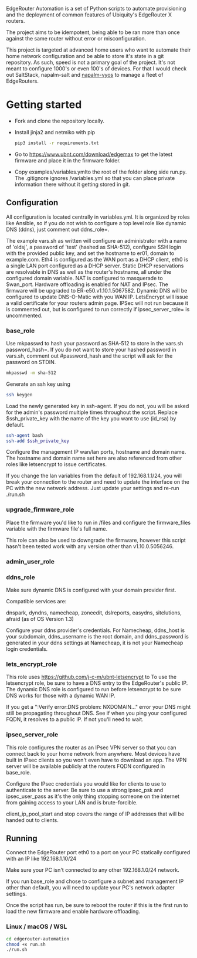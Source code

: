 EdgeRouter Automation is a set of Python scripts to automate provisioning and the deployment of common features of Ubiquity's EdgeRouter X routers.

The project aims to be idempotent, being able to be ran more than once against the same router without error or misconfiguration. 

This project is targeted at advanced home users who want to automate their home network configuration and be able to store it's state in a git repository.
As such, speed is not a primary goal of the project. It's not meant to configure 1000's or even 100's of devices. For that I would check out SaltStack, napalm-salt and [napalm-vyos](https://github.com/napalm-automation-community/napalm-vyos) to manage a fleet of EdgeRouters.

# Getting started
* Fork and clone the repository locally.
* Install jinja2 and netmiko with pip
      
  ```bash
  pip3 install -r requirements.txt
  ```

* Go to https://www.ubnt.com/download/edgemax to get the latest firmware and place it in
the firmware folder.

* Copy examples/variables.ymlto the root of the folder along side run.py. The .gitignore ignores /variables.yml so that you can place private information there without it getting stored in git.

## Configuration
All configuration is located centrally in variables.yml. It is organized by roles like Ansible, so if you do not wish to configure a top level role like dynamic DNS (ddns), just comment out ddns_role=.

The example vars.sh as written will configure an administrator with a name of 'oldsj', a password of 'test' (hashed as SHA-512), configure SSH login with the provided public key, and set the hostname to er01, domain to example.com. Eth4 is configured as the WAN port as a DHCP client, eth0 is a single LAN port configured as a DHCP server. Static  DHCP reservations are resolvable in DNS as well as the router's hostname, all under the configured domain variable. 
NAT is configured to masquerade to $wan_port.
Hardware offloading is enabled for NAT and IPsec.
The firmware will be upgraded to ER-e50.v1.10.1.5067582.
Dynamic DNS will be configured to update DNS-O-Matic with you WAN IP.
LetsEncrypt will issue a valid certificate for your routers admin page.
IPSec will not run because it is commented out, but is configured to run correctly if ipsec_server_role= is uncommented.

### base_role 
Use mkpasswd to hash your password as SHA-512 to store in the vars.sh password_hash=.
If you do not want to store your hashed password in vars.sh, comment out #password_hash and the script will ask for the password on STDIN.
```bash
mkpasswd -m sha-512
```

Generate an ssh key using

``` bash
ssh keygen
```

Load the newly generated key in ssh-agent. If you do not, you will be asked for the admin's password multiple times throughout the script.
Replace $ssh_private_key with the name of the key you want to use (id_rsa) by default.
```bash
ssh-agent bash
ssh-add $ssh_private_key
```

Configure the management IP wan/lan ports, hostname and domain name. The hostname and domain name set here are also referenced from other roles like letsencrypt to issue certificates.

If you change the lan variables from the default of 192.168.1.1/24, you will break your connection to the router and need to update the interface on the PC with the new network address.
Just update your settings and re-run ./run.sh

### upgrade_firmware_role
Place the firmware you'd like to run in /files and configure the firmware_files variable with the firmware file's full name.

This role can also be used to downgrade the firmware, however this script hasn't been tested work with any version other than v1.10.0.5056246.

### admin_user_role


### ddns_role
Make sure dynamic DNS is configured with your domain provider first.

Compatible services are:

dnspark, dyndns, namecheap, zoneedit, dslreports, easydns, sitelutions, afraid (as of OS Version 1.3)

Configure your ddns provider's credentials. For Namecheap, ddns_host is your subdomain, ddns_username is the root domain, and ddns_password is generated in your ddns settings at Namecheap, it is not your Namecheap login credentials.

### lets_encrypt_role
This role uses https://github.com/j-c-m/ubnt-letsencrypt to 
To use the letsencrypt role, be sure to have a DNS entry to the EdgeRouter's public IP. The dynamic DNS role is configured to run before letsencrypt to be sure DNS works for those with a dynamic WAN IP.

If you get a ":Verify error:DNS problem: NXDOMAIN..." error your DNS might still be propagating throughout DNS. See if when you ping your configured FQDN, it resolves to a public IP. If not you'll need to wait.

### ipsec_server_role
This role configures the router as an IPsec VPN server so that you can connect back to your home network from anywhere. Most devices have built in IPsec clients so you won't even have to download an app.
The VPN server will be available publicly at the routers FQDN configured in base_role.

Configure the IPsec credentials you would like for clients to use to authenticate to the server. Be sure to use a strong ipsec_psk and ipsec_user_pass as it's the only thing stopping someone on the internet from gaining access to your LAN and is brute-forcible.

client_ip_pool_start and stop covers the range of IP addresses that will be handed out to clients.

## Running
Connect the EdgeRouter port eth0 to a port on your PC statically configured with an IP like 192.168.1.10/24

Make sure your PC isn't connected to any other 192.168.1.0/24 network.

If you run base_role and chose to configure a subnet and management IP other than default, you will need to update your PC's network adapter settings.

Once the script has run, be sure to reboot the router if this is the first run to load the new firmware and enable hardware offloading.

### Linux / macOS / WSL
```bash
cd edgerouter-automation
chmod +x run.sh
./run.sh
```
